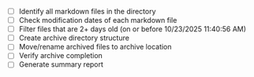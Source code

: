 - [ ] Identify all markdown files in the directory
- [ ] Check modification dates of each markdown file
- [ ] Filter files that are 2+ days old (on or before 10/23/2025 11:40:56 AM)
- [ ] Create archive directory structure
- [ ] Move/rename archived files to archive location
- [ ] Verify archive completion
- [ ] Generate summary report
